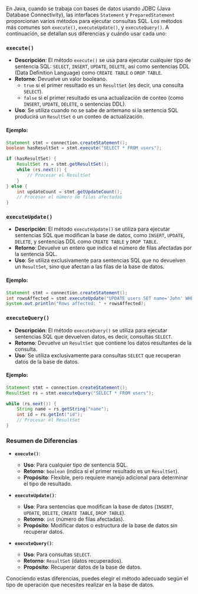 En Java, cuando se trabaja con bases de datos usando JDBC (Java Database Connectivity), las interfaces `Statement` y `PreparedStatement` proporcionan varios métodos para ejecutar consultas SQL. Los métodos más comunes son `execute()`, `executeUpdate()`, y `executeQuery()`. A continuación, se detallan sus diferencias y cuándo usar cada uno:

### `execute()`

- **Descripción**: El método `execute()` se usa para ejecutar cualquier tipo de sentencia SQL: `SELECT`, `INSERT`, `UPDATE`, `DELETE`, así como sentencias DDL (Data Definition Language) como `CREATE TABLE` o `DROP TABLE`.
- **Retorno**: Devuelve un valor booleano.
  - `true` si el primer resultado es un `ResultSet` (es decir, una consulta `SELECT`).
  - `false` si el primer resultado es una actualización de conteo (como `INSERT`, `UPDATE`, `DELETE`, o sentencias DDL).
- **Uso**: Se utiliza cuando no se sabe de antemano si la sentencia SQL producirá un `ResultSet` o un conteo de actualización.

#### Ejemplo:
```java
Statement stmt = connection.createStatement();
boolean hasResultSet = stmt.execute("SELECT * FROM users");

if (hasResultSet) {
    ResultSet rs = stmt.getResultSet();
    while (rs.next()) {
        // Procesar el ResultSet
    }
} else {
    int updateCount = stmt.getUpdateCount();
    // Procesar el número de filas afectadas
}
```

### `executeUpdate()`

- **Descripción**: El método `executeUpdate()` se utiliza para ejecutar sentencias SQL que modifican la base de datos, como `INSERT`, `UPDATE`, `DELETE`, y sentencias DDL como `CREATE TABLE` y `DROP TABLE`.
- **Retorno**: Devuelve un entero que indica el número de filas afectadas por la sentencia SQL.
- **Uso**: Se utiliza exclusivamente para sentencias SQL que no devuelven un `ResultSet`, sino que afectan a las filas de la base de datos.

#### Ejemplo:
```java
Statement stmt = connection.createStatement();
int rowsAffected = stmt.executeUpdate("UPDATE users SET name='John' WHERE id=1");
System.out.println("Rows affected: " + rowsAffected);
```

### `executeQuery()`

- **Descripción**: El método `executeQuery()` se utiliza para ejecutar sentencias SQL que devuelven datos, es decir, consultas `SELECT`.
- **Retorno**: Devuelve un `ResultSet` que contiene los datos resultantes de la consulta.
- **Uso**: Se utiliza exclusivamente para consultas `SELECT` que recuperan datos de la base de datos.

#### Ejemplo:
```java
Statement stmt = connection.createStatement();
ResultSet rs = stmt.executeQuery("SELECT * FROM users");

while (rs.next()) {
    String name = rs.getString("name");
    int id = rs.getInt("id");
    // Procesar el ResultSet
}
```

### Resumen de Diferencias

- **`execute()`**:
  - **Uso**: Para cualquier tipo de sentencia SQL.
  - **Retorno**: `boolean` (indica si el primer resultado es un `ResultSet`).
  - **Propósito**: Flexible, pero requiere manejo adicional para determinar el tipo de resultado.

- **`executeUpdate()`**:
  - **Uso**: Para sentencias que modifican la base de datos (`INSERT`, `UPDATE`, `DELETE`, `CREATE TABLE`, `DROP TABLE`).
  - **Retorno**: `int` (número de filas afectadas).
  - **Propósito**: Modificar datos o estructura de la base de datos sin recuperar datos.

- **`executeQuery()`**:
  - **Uso**: Para consultas `SELECT`.
  - **Retorno**: `ResultSet` (datos recuperados).
  - **Propósito**: Recuperar datos de la base de datos.

Conociendo estas diferencias, puedes elegir el método adecuado según el tipo de operación que necesites realizar en la base de datos.